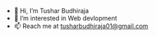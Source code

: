 - 👋 Hi, I’m Tushar Budhiraja
- 👀 I’m interested in Web devlopment
- 📫 Reach me at tusharbudhiraja01@gmail.com 

<!---
alchemistt/alchemistt is a ✨ special ✨ repository because its `README.md` (this file) appears on your GitHub profile.
You can click the Preview link to take a look at your changes.
--->
